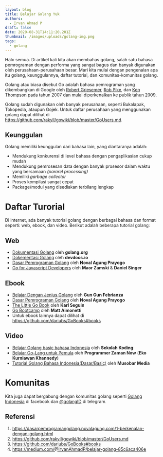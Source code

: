 ```yaml
---
layout: blog
title: Belajar Golang Yuk
authors:
  - Irvan Ahmad P
draft: false
date: 2020-08-31T14:11:20.201Z
thumbnail: /images/uploads/golang-img.png
tags:
  - golang
---
```

Halo semua. Di artikel kali kita akan membahas golang, salah satu bahasa pemrograman dengan performa yang sangat bagus dan banyak digunakan oleh perusahaan-perusahaan besar. Mari kita mulai dengan pengenalan apa itu golang, keunggulannya, daftar tutorial, dan komunitas-komunitas golang.

Golang atau biasa disebut Go adalah bahasa pemrograman yang dikembangkan di Google oleh [Robert Griesemer](https://github.com/griesemer), [Rob Pike](https://en.wikipedia.org/wiki/Rob_Pike), dan [Ken Thompson](https://en.wikipedia.org/wiki/Ken_Thompson) pada tahun 2007 dan mulai diperkenalkan ke publik tahun 2009.

Golang sudah digunakan oleh banyak perusahaan, seperti Bukalapak, Tokopedia, ataupun Gojek. Untuk daftar perusahaan yang menggunakan golang dapat dilihat di <https://github.com/rakyll/gowiki/blob/master/GoUsers.md>.

## Keunggulan

Golang memiliki keunggulan dari bahasa lain, yang diantaranya adalah:

* Mendukung konkurensi di level bahasa dengan pengaplikasian cukup mudah
* Mendukung pemrosesan data dengan banyak prosesor dalam waktu yang bersamaan *(pararel processing)*
* Memiliki *garbage collector*
* Proses kompilasi sangat cepat
* Package/modul yang disediakan terbilang lengkap

# Daftar Turorial

Di internet, ada banyak tutorial golang dengan berbagai bahasa dan format seperti: web, ebook, dan video. Berikut adalah beberapa tutorial golang:

## Web

* [Dokumentasi Golang](https://golang.org/) oleh **golang.org**
* [Dokementasi Golan](https://devdocs.io/go/)g oleh **devdocs.io**
* [Dasar Pemrograman Golang](https://dasarpemrogramangolang.novalagung.com/) oleh **Noval Agung Prayogo**
* [Go for Javascript Developers](http://www.pazams.com/Go-for-Javascript-Developers/) oleh **Maor Zamski** & **Daniel Singer**

## Ebook

* [Belajar Dengan Jenius Golang](https://github.com/gungunfebrianza/Belajar-Dengan-Jenius-Golang) oleh **Gun Gun Febrianza**
* [Dasar Pemrograman Golang](https://github.com/novalagung/dasarpemrogramangolang) oleh **Noval Agung Prayogo**
* [The Little Go Book](https://www.openmymind.net/The-Little-Go-Book/) oleh **Karl Seguin**
* [Go Bootcamp](http://www.golangbootcamp.com/) oleh **Matt Aimonetti**
* Untuk ebook lainnya dapat dilihat di <https://github.com/dariubs/GoBooks#books>

## Video

* [Belajar Golang basic bahasa Indonesia](https://www.youtube.com/watch?v=napjyc6JtlU&list=PLCZlgfAG0GXDztO-BFc9R5afhP26Dhsgm) oleh **Sekolah Koding**
* [Belajar Go-Lang untuk Pemula](https://www.youtube.com/watch?v=R30g_H84chg&list=PL-CtdCApEFH_t5_dtCQZgWJqWF45WRgZw) oleh **Programmer Zaman Now** (**Eko Kurniawan Khannedy**)
* [Tutorial Golang Bahasa Indonesia(Dasar/Basic)](https://www.youtube.com/watch?v=mAZuymsLmN8&list=PLMrwI6jIZn-0RXpnU79gz5uSI9VvpdNUX) oleh **Musobar Media**

# Komunitas

Kita juga dapat bergabung dengan komunitas golang seperti [Golang Indonesia](https://web.facebook.com/groups/GophersID) di facebook dan [@golangID](https://telegram.me/golangID) di telegram.

## Referensi

1. <https://dasarpemrogramangolang.novalagung.com/1-berkenalan-dengan-golang.html>
2. <https://github.com/rakyll/gowiki/blob/master/GoUsers.md>
3. <https://github.com/dariubs/GoBooks#books>
4. <https://medium.com/@IrvanAhmadP/belajar-golang-85c6aca406e>